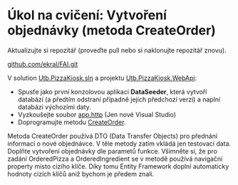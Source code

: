 # Úkol na cvičení: Vytvoření objednávky (metoda CreateOrder)

Aktualizujte si repozitář (proveďte pull nebo si naklonujte repozitář znovu).

[github.com/ekral/FAI.git](https://github.com/ekral/FAI.git)

V solution [Utb.PizzaKiosk.sln](https://github.com/ekral/FAI/blob/master/AF/src/Utb.PizzaKiosk) a projektu [Utb.PizzaKiosk.WebApi](https://github.com/ekral/FAI/blob/master/AF/src/Utb.PizzaKiosk/Utb.PizzaKosk.WebApi):

- Spusťe jako první konzolovou aplikaci **DataSeeder**, která vytvoří databází (a předtím odstraní případně jejích předchozí verzi) a naplní databázi výchozími daty.
- Vyzkoušejte soubor [app.http](https://github.com/ekral/FAI/blob/master/AF/src/Utb.PizzaKiosk/Utb.PizzaKosk.WebApi/app.http) (Jen nové Visual Studio)
- Doprogramujte metodu [CreateOrder](https://github.com/ekral/FAI/blob/master/AF/src/Utb.PizzaKiosk/Utb.PizzaKosk.WebApi/Program.cs#L75).

Metoda CreateOrder používá DTO (Data Transfer Objects) pro přednání informací o nové objednávce. V těle metody zatím vkládá jen testovací data. Doplňte vytvoření objednávky dle parametů funkce. Všimněte si, že pro zadání OrderedPizza a OrderedIngredient se v metodě používá navigační property místo cizího klíče. Díky tomu Entity Framework doplní automaticky hodnoty cizích klíčů aniž bychom je předem znali.
